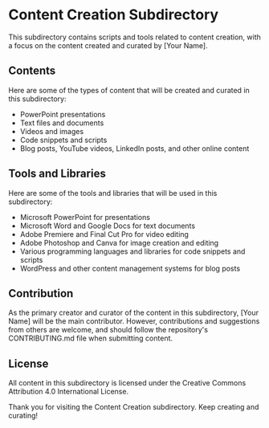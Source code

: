 # Content Creation Subdirectory

This subdirectory contains scripts and tools related to content creation, with a focus on the content created and curated by [Your Name].

## Contents

Here are some of the types of content that will be created and curated in this subdirectory:

- PowerPoint presentations
- Text files and documents
- Videos and images
- Code snippets and scripts
- Blog posts, YouTube videos, LinkedIn posts, and other online content

## Tools and Libraries

Here are some of the tools and libraries that will be used in this subdirectory:

- Microsoft PowerPoint for presentations
- Microsoft Word and Google Docs for text documents
- Adobe Premiere and Final Cut Pro for video editing
- Adobe Photoshop and Canva for image creation and editing
- Various programming languages and libraries for code snippets and scripts
- WordPress and other content management systems for blog posts

## Contribution

As the primary creator and curator of the content in this subdirectory, [Your Name] will be the main contributor. However, contributions and suggestions from others are welcome, and should follow the repository's CONTRIBUTING.md file when submitting content.

## License

All content in this subdirectory is licensed under the Creative Commons Attribution 4.0 International License.

Thank you for visiting the Content Creation subdirectory. Keep creating and curating!

